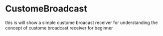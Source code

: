 # CustomeBroadcast
this is will show a simple custome broacast receiver for understanding the concept of custome broadcast receiver for beginner
